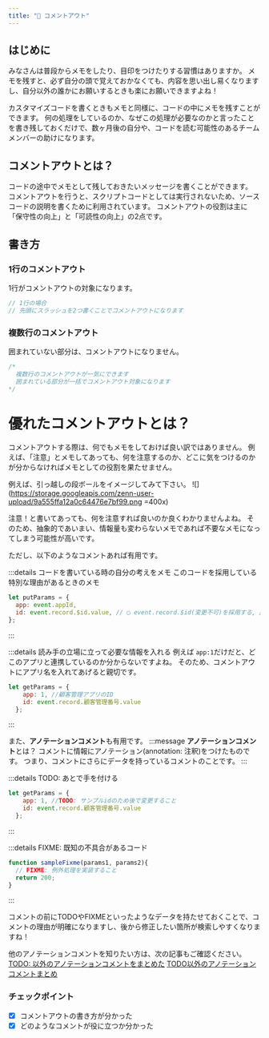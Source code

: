 ```yaml
---
title: "🍵 コメントアウト"
---
```

## はじめに
みなさんは普段からメモをしたり、目印をつけたりする習慣はありますか。
メモを残すと、必ず自分の頭で覚えておかなくても、内容を思い出し易くなりますし、自分以外の誰かにお願いするときも楽にお願いできますよね！

カスタマイズコードを書くときもメモと同様に、コードの中にメモを残すことができます。
何の処理をしているのか、なぜこの処理が必要なのかと言ったことを書き残しておくだけで、数ヶ月後の自分や、コードを読む可能性のあるチームメンバーの助けになります。

## コメントアウトとは？
コードの途中でメモとして残しておきたいメッセージを書くことができます。
コメントアウトを行うと、スクリプトコードとしては実行されないため、ソースコードの説明を書くために利用されています。
コメントアウトの役割は主に「保守性の向上」と「可読性の向上」の2点です。

## 書き方
### 1行のコメントアウト
1行がコメントアウトの対象になります。
```javascript
// 1行の場合
// 先頭にスラッシュを2つ書くことでコメントアウトになります
```

### 複数行のコメントアウト
囲まれていない部分は、コメントアウトになりません。
```javascript
/*
  複数行のコメントアウトが一気にできます
  囲まれている部分が一括でコメントアウト対象になります
*/
```

# 優れたコメントアウトとは？
コメントアウトする際は、何でもメモをしておけば良い訳ではありません。
例えば、「注意」とメモしてあっても、何を注意するのか、どこに気をつけるのかが分からなければメモとしての役割を果たせません。

例えば、引っ越しの段ボールをイメージしてみて下さい。
![](https://storage.googleapis.com/zenn-user-upload/9a555ffa12a0c64476e7bf99.png =400x)

注意！と書いてあっても、何を注意すれば良いのか良くわかりませんよね。
そのため、抽象的であいまい、情報量も変わらないメモであれば不要なメモになってしまう可能性が高いです。

ただし、以下のようなコメントあれば有用です。

:::details コードを書いている時の自分の考えをメモ
このコードを採用している特別な理由があるときのメモ
```javascript
let putParams = {
  app: event.appId,
  id: event.record.$id.value, // ◯ event.record.$id(変更不可)を採用する, △ event.record.レコード番号(後から値が変わってしまう恐れがある)
};
```
:::

:::details 読み手の立場に立って必要な情報を入れる
例えば `app:1`だけだと、どこのアプリと連携しているのか分からないですよね。
そのため、コメントアウトにアプリ名を入れてあげると親切です。
```javascript
let getParams = {
    app: 1, //顧客管理アプリのID
    id: event.record.顧客管理番号.value
  };
```
:::

また、**アノテーションコメント**も有用です。
:::message
**アノテーションコメント**とは？
コメントに情報にアノテーション(annotation: 注釈)をつけたものです。
つまり、コメントにさらにデータを持っているコメントのことです。
:::

:::details TODO: あとで手を付ける
```javascript
let getParams = {
    app: 1, //TODO: サンプルidのため後で変更すること
    id: event.record.顧客管理番号.value
  };
```
:::

:::details FIXME: 既知の不具合があるコード
```javascript
function sampleFixme(params1, params2){
  // FIXME: 例外処理を実装すること
  return 200;
}
```
:::

コメントの前にTODOやFIXMEといったようなデータを持たせておくことで、コメントの理由が明確になりますし、後から修正したい箇所が検索しやすくなりますね！

他のアノテーションコメントを知りたい方は、次の記事もご確認ください。
[TODO: 以外のアノテーションコメントをまとめた](https://qiita.com/taka-kawa/items/673716d77795c937d422)
[TODO以外のアノテーションコメントまとめ](https://www.taperium.com/wordpress/tech/15285.html)
### チェックポイント
- [x] コメントアウトの書き方が分かった
- [x] どのようなコメントが役に立つか分かった
